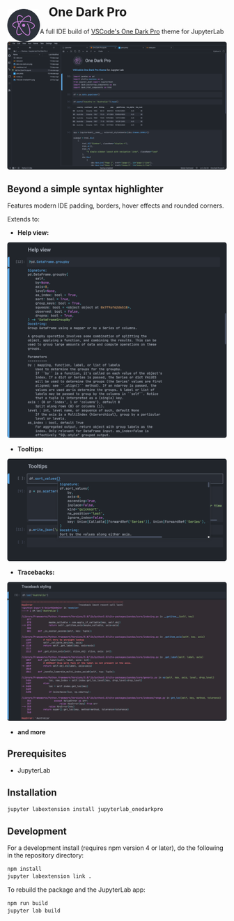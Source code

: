 <style>
    img {border-radius: 5px}
</style>

<span style='overflow: hidden'>
    <img src='assets/img/icon-one-dark-pro.png' style='max-width: 75px; float: left; margin-top: 10px'>
    <h1 style='position: relative; left: 20px;'>One Dark Pro</h1>
</span>

A full IDE build of [VSCode's One Dark Pro](https://marketplace.visualstudio.com/items?itemName=zhuangtongfa.Material-theme) theme for JupyterLab

![one-dark-pro-preview](assets/img/jlab-one-dark-pro.png)

## Beyond a simple syntax highlighter

Features modern IDE padding, borders, hover effects and rounded corners.

Extends to:

- **Help view:**

<img src='assets/img/help-view.png' style='width: 650px'>

- **Tooltips:**

<img src='assets/img/tooltips.png' style='width: 650px'>

- **Tracebacks:**

<img src='assets/img/traceback.png' style='width: 650px'>

- **and more**

## Prerequisites

* JupyterLab

## Installation

```bash
jupyter labextension install jupyterlab_onedarkpro
```

## Development

For a development install (requires npm version 4 or later), do the following in the repository directory:

```bash
npm install
jupyter labextension link .
```

To rebuild the package and the JupyterLab app:

```bash
npm run build
jupyter lab build
```
